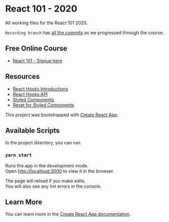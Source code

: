 # React 101 - 2020
All working files for the React 101 2020.

`Recording branch` has [all the commits](https://github.com/Ihatetomatoes/react-101-2020/commits/recording) as we progressed through the course.

## Free Online Course
 - [React 101 - Signup here](https://ihatetomatoes.net/get-react-101/)

## Resources
- [React Hooks Introductions](https://reactjs.org/docs/hooks-intro.html)
- [React Hooks API](https://reactjs.org/docs/hooks-reference.html)
- [Styled Components](https://styled-components.com/)
- [Reset for Styled Components](https://github.com/zacanger/styled-reset)

This project was bootstrapped with [Create React App](https://github.com/facebook/create-react-app).

## Available Scripts

In the project directory, you can run:

### `yarn start`

Runs the app in the development mode.<br />
Open [http://localhost:3000](http://localhost:3000) to view it in the browser.

The page will reload if you make edits.<br />
You will also see any lint errors in the console.

## Learn More

You can learn more in the [Create React App documentation](https://facebook.github.io/create-react-app/docs/getting-started).
